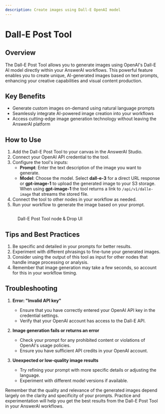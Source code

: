 ```yaml
---
description: Create images using Dall-E OpenAI model
---
```


# Dall-E Post Tool

## Overview

The Dall-E Post Tool allows you to generate images using OpenAI's Dall-E AI model directly within your AnswerAI workflows. This powerful feature enables you to create unique, AI-generated images based on text prompts, enhancing your creative capabilities and visual content production.

## Key Benefits

-   Generate custom images on-demand using natural language prompts
-   Seamlessly integrate AI-powered image creation into your workflows
-   Access cutting-edge image generation technology without leaving the AnswerAI platform

## How to Use

1. Add the Dall-E Post Tool to your canvas in the AnswerAI Studio.
2. Connect your OpenAI API credential to the tool.
3. Configure the tool's inputs:
    - **Prompt**: Enter the text description of the image you want to generate.
    - **Model**: Choose the model. Select **dall-e-3** for a direct URL response or **gpt-image-1** to upload the generated image to your S3 storage. When using **gpt-image-1** the tool returns a link to `/api/v1/dalle-image` that streams the stored file.
4. Connect the tool to other nodes in your workflow as needed.
5. Run your workflow to generate the image based on your prompt.

<!-- TODO: Add a screenshot of the Dall-E Post Tool node on the canvas with its configuration panel open -->
<figure><img src="/.gitbook/assets/screenshots/dallepost.png" alt="" /><figcaption><p> Dall-E Post Tool node  &#x26; Drop UI</p></figcaption></figure>

## Tips and Best Practices

1. Be specific and detailed in your prompts for better results.
2. Experiment with different phrasings to fine-tune your generated images.
3. Consider using the output of this tool as input for other nodes that handle image processing or analysis.
4. Remember that image generation may take a few seconds, so account for this in your workflow timing.

## Troubleshooting

1. **Error: "Invalid API key"**

    - Ensure that you have correctly entered your OpenAI API key in the credential settings.
    - Verify that your OpenAI account has access to the Dall-E API.

2. **Image generation fails or returns an error**

    - Check your prompt for any prohibited content or violations of OpenAI's usage policies.
    - Ensure you have sufficient API credits in your OpenAI account.

3. **Unexpected or low-quality image results**
    - Try refining your prompt with more specific details or adjusting the language.
    - Experiment with different model versions if available.

Remember that the quality and relevance of the generated images depend largely on the clarity and specificity of your prompts. Practice and experimentation will help you get the best results from the Dall-E Post Tool in your AnswerAI workflows.
